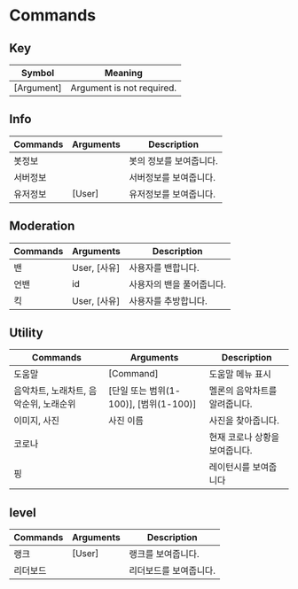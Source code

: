 # Commands

## Key 
| Symbol      | Meaning                        |
| ----------- | ------------------------------ |
| [Argument]  | Argument is not required.      |

## Info
| Commands | Arguments | Description   |
| -------- | --------- | ------------- |
| 봇정보      |           | 봇의 정보를 보여줍니다. |
| 서버정보     |           | 서버정보를 보여줍니다.  |
| 유저정보     | [User]    | 유저정보를 보여줍니다.  |

## Moderation
| Commands | Arguments  | Description    |
| -------- | ---------- | -------------- |
| 밴        | User, [사유] | 사용자를 밴합니다.     |
| 언밴       | id         | 사용자의 밴을 풀어줍니다. |
| 킥        | User, [사유] | 사용자를 추방합니다.    |

## Utility
| Commands               | Arguments                      | Description       |
| ---------------------- | ------------------------------ | ----------------- |
| 도움말                    | [Command]                      | 도움말 메뉴 표시         |
| 음악차트, 노래차트, 음악순위, 노래순위 | [단일 또는 범위(1-100)], [범위(1-100)] | 멜론의 음악차트를 알려줍니다.  |
| 이미지, 사진                | 사진 이름                          | 사진을 찾아줍니다.        |
| 코로나                    |                                | 현재 코로나 상황을 보여줍니다. |
| 핑                      |                                | 레이턴시를 보여줍니다       |

## level
| Commands | Arguments | Description  |
| -------- | --------- | ------------ |
| 랭크       | [User]    | 랭크를 보여줍니다.   |
| 리더보드     |           | 리더보드를 보여줍니다. |


